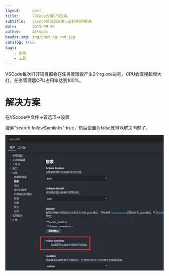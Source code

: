 ```yaml
---
layout:     post
title:      VSCode占用CPU过高
subtitle:   vscode启动后占用cup100%的解决
date:       2019-09-06
author:     Aisopos
header-img: img/post-bg-rwd.jpg
catalog: true
tags:
    - 前端
    - 工具
---
```


VSCode每次打开项目都会在任务管理器产生2个rg.exe进程。CPU会直接超频大红，任务管理器CPU占用率达到100%。

# 解决方案

在VScode中文件->首选项->设置

搜索"search.followSymlinks":true，然后设置为false就可以解决问题了。
    
![Image text](https://github.com/wjscml/wjscml.github.io/blob/master/img/vscode-setting.png?raw=true)